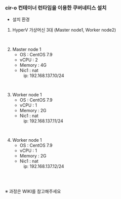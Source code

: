 ### cir-o 컨테이너 런타임을 이용한 쿠버네티스 설치



* 설치 환경

1. HyperV 가상머신 3대 (Master node1, Worker node2)

<br>

2. Master node 1
   - OS : CentOS 7.9
   - vCPU : 2
   - Memory : 4G
   - Nic1 : nat <br>
     &nbsp;&nbsp; ip: 192.168.137.10/24
<br>

3. Worker node 1
   - OS : CentOS 7.9
   - vCPU : 1
   - Memory : 2G
   - Nic1 : nat <br>
     &nbsp;&nbsp; ip: 192.168.137.11/24

<br>

4. Worker node 1
   - OS : CentOS 7.9
   - vCPU : 1
   - Memory : 2G
   - Nic1 : nat <br>
     &nbsp;&nbsp; ip: 192.168.137.12/24
     
<br>
<br>

※ 과정은 WIKI를 참고해주세요
